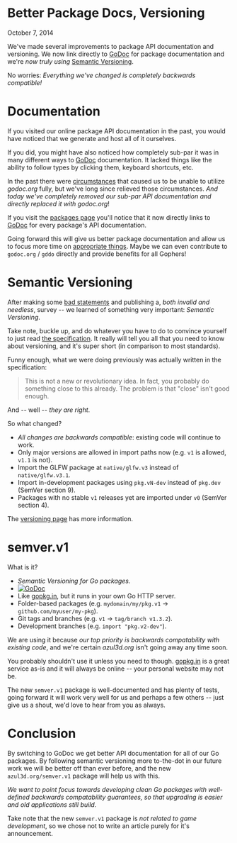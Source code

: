 # Better Package Docs, Versioning
<p class="date">October 7, 2014</p>

We've made several improvements to package API documentation and versioning. We now link directly to [GoDoc](https://godoc.org) for package documentation and we're *now truly using* [Semantic Versioning](http://semver.org/).

No worries: *Everything we've changed is completely backwards compatible!*

# Documentation

If you visited our online package API documentation in the past, you would have noticed that we generate and host all of it ourselves.

If you did, you might have also noticed how completely sub-par it was in many different ways to [GoDoc](https://godoc.org) documentation. It lacked things like the ability to follow types by clicking them, keyboard shortcuts, etc.

In the past there were [circumstances](https://github.com/azul3d/issues/issues/26) that caused us to be unable to utilize *godoc.org* fully, but we've long since relieved those circumstances. *And today we've completely removed our sub-par API documentation and directly replaced it with godoc.org*!

If you visit the [packages page](/packages.html) you'll notice that it now directly links to [GoDoc](https://godoc.org) for every package's API documentation.

Going forward this will give us better package documentation and allow us to focus more time on [appropriate things](/doc/roadmap.html). Maybe we can even contribute to `godoc.org` / `gddo` directly and provide benefits for all Gophers!

# Semantic Versioning

After making some [bad statements](https://github.com/azul3d/issues/issues/25) and publishing a, *both invalid and needless*, survey -- we learned of something very important: *Semantic Versioning*.

Take note, buckle up, and do whatever you have to do to convince yourself to just read [the specification](http://semver.org). It really will tell you all that you need to know about versioning, and it's super short (in comparison to most standards).

Funny enough, what we were doing previously was actually written in the specification:

> This is not a new or revolutionary idea. In fact, you probably do something close to this already. The problem is that "close" isn't good enough.

And -- well -- *they are right*.

So what changed?

 * *All changes are backwards compatible*: existing code will continue to work.
 * Only major versions are allowed in import paths now (e.g. `v1` is allowed, `v1.1` is not).
 * Import the GLFW package at `native/glfw.v3` instead of `native/glfw.v3.1`.
 * Import in-development packages using `pkg.vN-dev` instead of `pkg.dev` (SemVer section 9).
 * Packages with no stable `v1` releases yet are imported under `v0` (SemVer section 4).

The [versioning page](/doc/versioning.html) has more information.

# semver.v1

What is it?

 * *Semantic Versioning for Go packages.*
 * [![GoDoc](http://godoc.org/azul3d.org/semver.v1?status.svg)](http://godoc.org/azul3d.org/semver.v1)
 * Like [gopkg.in](http://gopkg.in), but it runs in your own Go HTTP server.
 * Folder-based packages (e.g. `mydomain/my/pkg.v1` -> `github.com/myuser/my-pkg`).
 * Git tags and branches (e.g. `v1` -> `tag/branch v1.3.2`).
 * Development branches (e.g. `import "pkg.v2-dev"`).

We are using it because *our top priority is backwards compatability with existing code*, and we're certain *azul3d.org* isn't going away any time soon.

You probably shouldn't use it unless you need to though. [gopkg.in](http://gopkg.in) is a great service as-is and it will always be online -- your personal website may not be.

The new `semver.v1` package is well-documented and has plenty of tests, going forward it will work very well for us and perhaps a few others -- just give us a shout, we'd love to hear from you as always.

# Conclusion

By switching to GoDoc we get better API documentation for all of our Go packages. By following semantic versioning more to-the-dot in our future work we will be better off than ever before, and the new `azul3d.org/semver.v1` package will help us with this.

*We want to point focus towards developing clean Go packages with well-defined backwards compatability guarantees, so that upgrading is easier and old applications still build.*

Take note that the new `semver.v1` package is *not related to game development*, so we chose not to write an article purely for it's announcement.

